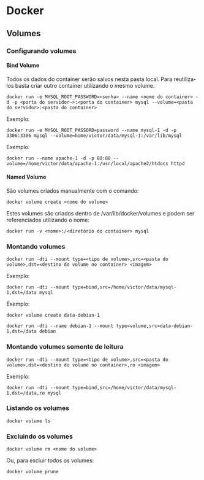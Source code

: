 # Docker
## Volumes
### Configurando volumes

#### Bind Volume

Todos os dados do container serão salvos nesta pasta local. Para reutiliza-los basta criar outro container utilizando o mesmo volume. 

```
docker run -e MYSQL_ROOT_PASSWORD=<senha> --name <nome do container> -d -p <porta do servidor~>:<porta do container> mysql --volume=<pasta do servidor>:<pasta do container>
```

Exemplo:

```
docker run -e MYSQL_ROOT_PASSORD=password --name mysql-1 -d -p 3306:3306 mysql --volume=home/victor/data/mysql-1:/var/lib/mysql
```

Exemplo:
```
docker run --name apache-1 -d -p 80:80 --volume=/home/victor/data/apache-1:/usr/local/apache2/htdocs httpd
```

#### Named Volume

São volumes criados manualmente com o comando:

```
docker volume create <nome do volume>
```

Estes volumes são criados dentro de /var/lib/docker/volumes e podem ser referenciados utilizando o nome:

```
docker run -v <nome>:/<diretório do container> mysql
```

### Montando volumes

```
docker run -dti --mount type=<tipo de volume>,src=<pasta do volume>,dst=<destino do volume no container> <imagem>
```

Exemplo:

```
docker run -dti --mount type=bind,src=/home/victor/data/mysql-1,dst=/data mysql
```

Exemplo:
```
docker volume create data-debian-1

docker run -dti --name debian-1 --mount type=volume,src=data-debian-1,dst=/data debian
```


### Montando volumes somente de leitura

```
docker run -dti --mount type=<tipo de volume>,src=<pasta do volume>,dst=<destino do volume no container>,ro <imagem>
```

Exemplo:

```
docker run -dti --mount type=bind,src=/home/victor/data/mysql-1,dst=/data,ro mysql
```

### Listando os volumes 

```
docker volume ls
```

### Excluindo os volumes

```
docker volume rm <nome do volume>
```

Ou, para excluir todos os volumes:

```
docker volume prune
```